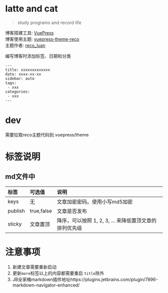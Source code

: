 # latte and cat

> study programs and record life

博客搭建工具: [VuePress](https://vuepress.vuejs.org/zh/)  
博客使用主题: [vuepress-theme-reco](https://vuepress-theme-reco.recoluan.com/)  
主题作者: [reco_luan](https://github.com/recoluan)

编写博客时添加标签、日期和分类
```
---
title: xxxxxxxxxxxxx
date: xxxx-xx-xx
sidebar: auto
tags:
 - xxx
categories:
 - xxx
---
```

# dev

需要拉取reco主题代码到.vuepress/theme




# 标签说明

## md文件中
| 标签     | 可选值      | 说明                      |
|:--------|:-----------|:-------------------------|
| keys    | 无         | 文章加密密码。使用小写md5加密 |
| publish | true,false | 文章是否发布               |
|  sticky       |    文章置顶        |       降序，可以按照 1, 2, 3, ... 来降低置顶文章的排列优先级                   |






# 注意事项
1. 新建文章需要重新启动
2. 更新`more`标签以上的内容都需要重启 `title`除外
3. JB全家桶markdown插件地址https://plugins.jetbrains.com/plugin/7896-markdown-navigator-enhanced/
